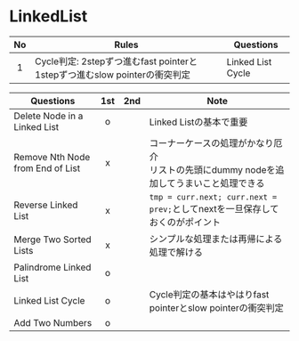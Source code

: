 # LinkedList

|  No  | Rules                                                        | Questions         |
| :--: | ------------------------------------------------------------ | ----------------- |
|  1   | Cycle判定: 2stepずつ進むfast pointerと1stepずつ進むslow pointerの衝突判定 | Linked List Cycle |

| Questions                        | 1st  | 2nd  | Note                                                         |
| -------------------------------- | :--: | :--: | ------------------------------------------------------------ |
| Delete Node in a Linked List     |  o   |      | Linked Listの基本で重要                                      |
| Remove Nth Node from End of List |  x   |      | コーナーケースの処理がかなり厄介<br />リストの先頭にdummy nodeを追加してうまいこと処理できる |
| Reverse Linked List              |  x   |      | `tmp = curr.next; curr.next = prev;`としてnextを一旦保存しておくのがポイント |
| Merge Two Sorted Lists           |  x   |      | シンプルな処理または再帰による処理で解ける                   |
| Palindrome Linked List           |  o   |      |                                                              |
| Linked List Cycle                |  o   |      | Cycle判定の基本はやはりfast pointerとslow pointerの衝突判定  |
| Add Two Numbers                  |  o   |      |                                                              |

